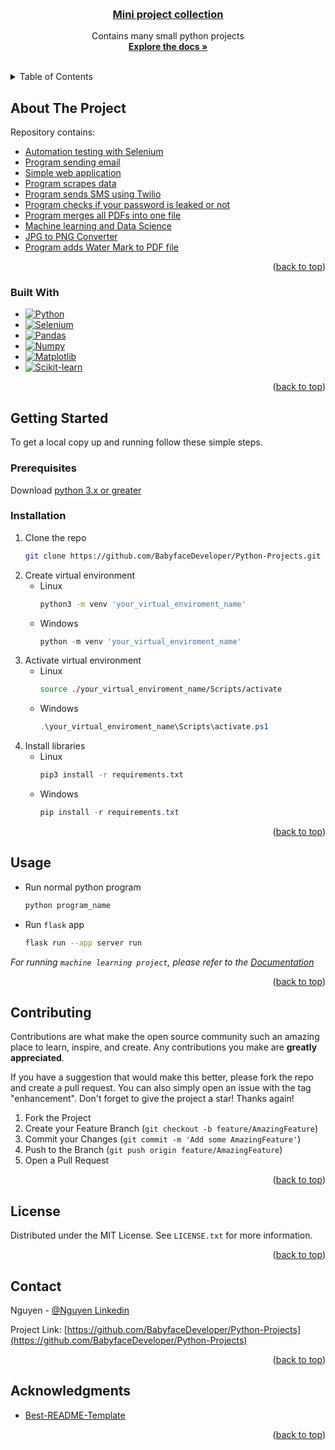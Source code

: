 <a name="readme-top"></a>



<br />
<div align="center">

  <h3 align="center">
    <a href="https://github.com/BabyfaceDeveloper/Python-Projects">
      Mini project collection
    </a>
  </h3>

  <p align="center">
    Contains many small python projects
    <br />
    <a href="https://github.com/BabyfaceDeveloper/Python-Projects#about-the-project">
      <strong>Explore the docs »</strong>
    </a>
    <br />
    <br />
  </p>
</div>



<!-- TABLE OF CONTENTS -->
<details>
  <summary>Table of Contents</summary>
  <ol>
    <li>
      <a href="#about-the-project">About The Project</a>
      <ul>
        <li><a href="#built-with">Built With</a></li>
      </ul>
    </li>
    <li>
      <a href="#getting-started">Getting Started</a>
      <ul>
        <li><a href="#prerequisites">Prerequisites</a></li>
        <li><a href="#installation">Installation</a></li>
      </ul>
    </li>
    <li><a href="#usage">Usage</a></li>
    <li><a href="#help">Help</a></li>
    <li><a href="#roadmap">Roadmap</a></li>
    <li><a href="#version-history">Version history</a></li>
    <li><a href="#contributing">Contributing</a></li>
    <li><a href="#license">License</a></li>
    <li><a href="#contact">Contact</a></li>
    <li><a href="#acknowledgments">Acknowledgments</a></li>
  </ol>
</details>



<!-- ABOUT THE PROJECT -->
## About The Project

Repository contains: 

* [Automation testing with Selenium](https://github.com/BabyfaceDeveloper/Python-Projects/tree/main/Automation%20with%20Selenium)
* [Program sending email](https://github.com/BabyfaceDeveloper/Python-Projects/tree/main/Email%20Sender)
* [Simple web application](https://github.com/BabyfaceDeveloper/Python-Projects/tree/main/Web%20Dev%20with%20Flask)
* [Program scrapes data](https://github.com/BabyfaceDeveloper/Python-Projects/tree/main/Scraping%20Data)
* [Program sends SMS using Twilio](https://github.com/BabyfaceDeveloper/Python-Projects/tree/main/SMS%20Sender)
* [Program checks if your password is leaked or not](https://github.com/BabyfaceDeveloper/Python-Projects/tree/main/Password%20Checker)
* [Program merges all PDFs into one file](https://github.com/BabyfaceDeveloper/Python-Projects/tree/main/PDF%20Merger)
* [Machine learning and Data Science](https://github.com/BabyfaceDeveloper/Python-Projects/tree/967658b64148caf4ef582571a546ca3381c26b3c/ML%20and%20DS)
* [JPG to PNG Converter](https://github.com/BabyfaceDeveloper/Python-Projects/tree/main/JPG%20to%20PNG%20Converter)
* [Program adds Water Mark to PDF file](https://github.com/BabyfaceDeveloper/Python-Projects/tree/main/PDF%20Water%20Mark)

<p align="right">(<a href="#readme-top">back to top</a>)</p>



### Built With

* [![Python][Python]][Python-url]
* [![Selenium][Selenium]][Selenium-url]
* [![Pandas][Pandas]][Pandas-url]
* [![Numpy][Numpy]][Numpy-url]
* [![Matplotlib][Matplotlib]][Matplotlib-url]
* [![Scikit-learn][Scikit-learn]][Scikit-learn-url]

<p align="right">(<a href="#readme-top">back to top</a>)</p>



<!-- GETTING STARTED -->
## Getting Started

To get a local copy up and running follow these simple steps.

### Prerequisites

Download [python 3.x or greater][Python-url]

### Installation

1. Clone the repo
   ```bash
   git clone https://github.com/BabyfaceDeveloper/Python-Projects.git
   ```
2. Create virtual environment
   * Linux 
      ```bash
      python3 -m venv 'your_virtual_enviroment_name'
      ```
   * Windows 
      ```powershell
      python -m venv 'your_virtual_enviroment_name'
      ```
3. Activate virtual environment
   * Linux 
      ```bash
      source ./your_virtual_enviroment_name/Scripts/activate
      ```
   * Windows 
      ```powershell
      .\your_virtual_enviroment_name\Scripts\activate.ps1
      ```
4. Install libraries
   * Linux 
      ```bash
      pip3 install -r requirements.txt
      ```
   * Windows 
      ```powershell
      pip install -r requirements.txt
      ```

<p align="right">(<a href="#readme-top">back to top</a>)</p>



<!-- USAGE EXAMPLES -->
## Usage

* Run normal python program
  ```sh
  python program_name
  ```
* Run `flask` app
  ```sh
  flask run --app server run
  ```

_For running `machine learning project`, please refer to the [Documentation](https://github.com/BabyfaceDeveloper/Heart-Disease-Classification/blob/main/README.md)_

<p align="right">(<a href="#readme-top">back to top</a>)</p>



<!-- CONTRIBUTING -->
## Contributing

Contributions are what make the open source community such an amazing place to learn, inspire, and create. Any contributions you make are **greatly appreciated**.

If you have a suggestion that would make this better, please fork the repo and create a pull request. You can also simply open an issue with the tag "enhancement".
Don't forget to give the project a star! Thanks again!

1. Fork the Project
2. Create your Feature Branch (`git checkout -b feature/AmazingFeature`)
3. Commit your Changes (`git commit -m 'Add some AmazingFeature'`)
4. Push to the Branch (`git push origin feature/AmazingFeature`)
5. Open a Pull Request

<p align="right">(<a href="#readme-top">back to top</a>)</p>



<!-- LICENSE -->
## License

Distributed under the MIT License. See `LICENSE.txt` for more information.

<p align="right">(<a href="#readme-top">back to top</a>)</p>



<!-- CONTACT -->
## Contact

Nguyen - [@Nguyen Linkedin](https://www.linkedin.com/in/binhnguyennguyen/)

Project Link: [https://github.com/BabyfaceDeveloper/Python-Projects](https://github.com/BabyfaceDeveloper/Python-Projects)

<p align="right">(<a href="#readme-top">back to top</a>)</p>



<!-- ACKNOWLEDGMENTS -->
## Acknowledgments

* [Best-README-Template](https://github.com/othneildrew/Best-README-Template)

<p align="right">(<a href="#readme-top">back to top</a>)</p>



<!-- MARKDOWN LINKS & IMAGES -->
<!-- https://www.markdownguide.org/basic-syntax/#reference-style-links -->

<!-- How to make badages Reference -->
<!-- https://github.com/Ileriayo/markdown-badges -->
<!-- https://javascript.plainenglish.io/how-to-make-custom-language-badges-for-your-profile-using-shields-io-d2aeaf016b6b -->

[linkedin-shield]: https://img.shields.io/badge/-LinkedIn-black.svg?style=for-the-badge&logo=linkedin&colorB=555
[linkedin-url]: https://linkedin.com/in/linkedin_username

[product-screenshot]: images/screenshot.png

[Python]: https://img.shields.io/badge/python-3670A0?style=for-the-badge&logo=python&logoColor=ffdd54
[Python-url]: https://www.python.org/downloads/

[Selenium]: https://img.shields.io/badge/-selenium-%43B02A?style=for-the-badge&logo=selenium&logoColor=white
[Selenium-url]: https://selenium-python.readthedocs.io/

[Pandas]: https://img.shields.io/badge/pandas-%23150458.svg?style=for-the-badge&logo=pandas&logoColor=white
[Pandas-url]: https://pandas.pydata.org/

[Matplotlib]: https://img.shields.io/badge/Matplotlib-%23ffffff.svg?style=for-the-badge&logo=Matplotlib&logoColor=black
[Matplotlib-url]: https://matplotlib.org/

[scikit-learn]: https://img.shields.io/badge/scikit--learn-%23F7931E.svg?style=for-the-badge&logo=scikit-learn&logoColor=white
[scikit-learn-url]: https://scikit-learn.org/stable/

[NumPy]: https://img.shields.io/badge/numpy-%23013243.svg?style=for-the-badge&logo=numpy&logoColor=white
[NumPy-url]: https://numpy.org/